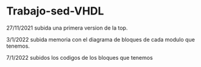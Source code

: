 # Trabajo-sed-VHDL

27/11/2021 subida una primera version de la top.

3/1/2022 subida memoria con el diagrama de bloques de cada modulo que tenemos.

7/1/2022 subidos los codigos de los bloques que tenemos
